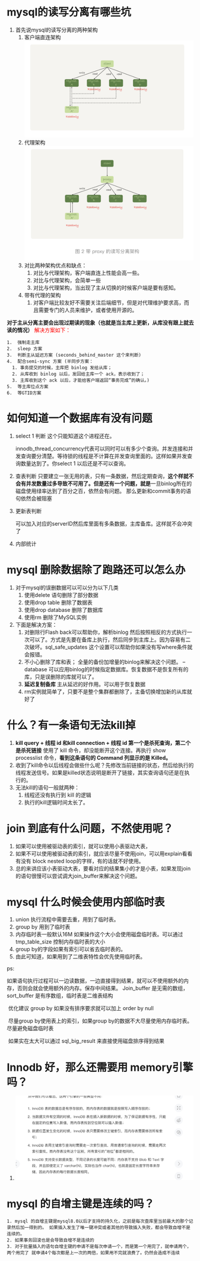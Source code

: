 # mysql的读写分离有哪些坑

1. 首先说mysql的读写分离的两种架构
   1. 客户端直连架构![image-20191120175055741](../images/image-20191120175055741.png)
   2. 代理架构![image-20191120175120169](../images/image-20191120175120169.png)
   3. 对比两种架构优点和缺点：
      1. 对比与代理架构，客户端直连上性能会高一些。
      2. 对比与代理架构，会简单一些
      3. 对比与代理架构，当出现了主从切换的时候客户端是要有感知。
   4. 带有代理的架构
      1. 对客户端比较友好不需要关注后端细节，但是对代理维护要求高，而且需要专门的人员来维护，或者使用开源的。

**对于主从分离主要会出现过期读的现象（也就是当主库上更新，从库没有跟上就去读的情况）** <font color='red'>解决方案如下：</font>

	1.  强制走主库
 	2.  sleep 方案
 	3.  判断主从延迟方案 (seconds_behind_master 这个来判断)
 	4.  配合semi-sync 方案 (半同步方案：
      1. 事务提交的时候，主库把 binlog 发给从库；
      2. 从库收到 binlog 以后，发回给主库一个 ack，表示收到了；
      3. 主库收到这个 ack 以后，才能给客户端返回“事务完成”的确认。)
 	5.  等主库位点方案
 	6.  等GTID方案



# 如何知道一个数据库有没有问题

1. select 1 判断 这个只能知道这个进程还在。

   innodb_thread_concurrency代表可以同时可以有多少个查询。并发连接和并发查询要分清楚。等待锁的线程是不计算在并发查询里面的。这样如果并发查询数量达到了。你select 1 以后还是不可以查询。

2. 查表判断 
   只要建立一张无用的表，只有一条数据，然后定期查询，**这个样就不会有并发数量过多导致不可用了。但是还有一个问题，就是**一旦binlog所在的磁盘使用绿率达到了百分之百，依然会有问题。 那么更新和commit事务的语句依然会被阻塞

3. 更新表判断

   可以加入对应的serverID然后库里面有多条数据，主库备库。这样就不会冲突了

4. 内部统计



# mysql 删除数据除了跑路还可以怎么办

1. 对于mysql的误删数据可以可以分为以下几类
   1. 使用delete 语句删除了部分数据
   2. 使用drop table 删除了数据表
   3. 使用drop database 删除了数据库
   4. 使用rm 删除了MySQL实例
2. 下面是解决方案：
   1. 对删除行Flash back可以帮助你，解析binlog 然后按照相反的方式执行一次可以了。方式是先要在备库上执行，然后同步到主库上。因为容易有二次破坏。sql_safe_updates 这个设置可以帮助你如果没有写where条件就会报错。
   2. 不小心删除了库和表； 全量的备份加增量的binlog来解决这个问题。 –database 可以应用binlog的时候指定数据库。恢复数据不是恢复所有的库，只是误删除的库就可以了。
   3. **延迟复制备库** 主从延迟的好作用。可以用于恢复数据
   4. rm实例就简单了，只要不是整个集群都删除了，主备切换增加新的从库就好了



# 什么？有一条语句无法kill掉

1. **kill query + 线程 id 和kill connection + 线程 id 第一个是杀死查询，第二个是杀死链接** 使用了 kill 命令，却没能断开这个连接。再执行 show processlist 命令，**看到这条语句的 Command 列显示的是 Killed。**
2. 收到了kill命令以后线程会做些什么呢？先修改当前链接的状态，然后给执行的线程发送信号。如果是killed状态说明是断开了链接，其实查询语句还是在执行的。 
3. 无法kill的语句一般就两种： 
   1. 线程还没有执行到 kill 的逻辑
   2. 执行的kill逻辑时间太长了。 



# join 到底有什么问题，不然使用呢？

1. 如果可以使用被驱动表的索引，就可以使用小表驱动大表，
2. 如果不可以使用被驱动表的索引，就应该尽量不使用join，可以用explain看看有没有 block nested loop的字样，有的话就不好使用。
3. 总的来讲应该小表驱动大表，要看对应的结果集小的才是小表，如果发现join的语句很慢可以尝试调大join_buffer来解决这个问题。



# mysql 什么时候会使用内部临时表

1. union 执行流程中需要去重，用到了临时表。
2. group by 用到了临时表
3. 内存临时表一般默认16M 如果操作这个大小会使用磁盘临时表。可以通过tmp_table_size 控制内存临时表的大小
4. group by的字段如果有索引可以省去临时表的。
5. 由此可知道，如果用到了二维表特性会优先使用临时表。

ps:

​	如果语句执行过程可以一边读数据，一边直接得到结果，就可以不使用额外的内存，否则会就会使用额外的内存。保存中间结果。 Join_buffer 是无需的数组，sort_buffer 是有序数组，临时表是二维表结构

​	优化建议 group by 如果没有排序要求就可以加上 order by null

​	尽量group by使用表上的索引，如果group by的数据不大尽量使用内存临时表。尽量避免磁盘临时表

​	如果实在太大可以通过 sql_big_result 来直接使用磁盘排序得到结果



# Innodb 好，那么还需要用 memory引擎吗？

1. ![image-20191121213647340](../images/image-20191121213647340.png)





# mysql 的自增主键是连续的吗？	

	1. mysql 的自增主键是mysql8.0以后才支持的持久化，之前是每次查库里当前最大的那个记录然后加一得到的。 如果插入发生了唯一键冲突或者其他的导致插入失败，都会导致自增不是连续的。
 	2. 如果事务回滚也是会导致自增不是连续的
 	3. 对于批量插入的语句自增主键的申请不是每次申请一个，而是第一个用完了，就申请两个，两个用完了 就申请4个每次都是上一次的两倍，如果用不完就浪费了。仍然会造成不连续



